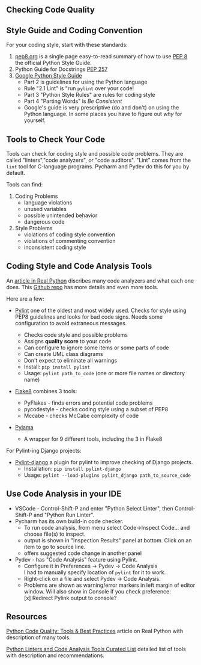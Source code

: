 ## Checking Code Quality

## Style Guide and Coding Convention

For your coding style, start with these standards:

1. [pep8.org](http://pep8.org/) is a single page easy-to-read summary of how to use [PEP 8](https://www.python.org/dev/peps/pep-0008/) the official Python Style Guide.
2. Python Guide for Docstrings [PEP 257](https://www.python.org/dev/peps/pep-0257/)
3. [Google Python Style Guide](https://google.github.io/styleguide/pyguide.html)
    - Part 2 is guidelines for using the Python language 
    - Rule "2.1 Lint" is "run `pylint` over your code!
    - Part 3 "Python Style Rules" are rules for coding style
    - Part 4 "Parting Words" is *Be Consistent*
    - Google's guide is very prescriptive (do and don't) on using the Python language. In some places you have to figure out *why* for yourself.

## Tools to Check Your Code

Tools can check for coding style and possible code problems. They are called "linters","code analyzers", or "code auditors".  "Lint" comes from the `lint` tool for C-language programs.  Pycharm and Pydev do this for you by default.

Tools can find:

1. Coding Problems
    - language violations
    - unused variables
    - possible unintended behavior
    - dangerous code
2. Style Problems
    - violations of coding style convention
    - violations of commenting convention
    - inconsistent coding style


## Coding Style and Code Analysis Tools

An [article in Real Python][real-python-code-quality] discribes many code analyzers and what each one does.
This [Github repo][github-code-analysis-tools] has more details and even more tools.

Here are a few:

* [Pylint](https://www.pylint.org/) one of the oldest and most widely used.  Checks for style using PEP8 guidelines and looks for bad code signs.  Needs some configuration to avoid extraneous messages.
    - Checks code style and possible problems
    - Assigns **quality score** to your code
    - Can configure to ignore some items or some parts of code
    - Can create UML class diagrams
    - Don't expect to eliminate all warnings
    - Install: `pip install pylint`
    - Usage: `pylint path_to_code`  (one or more file names or directory name)

* [Flake8](http://flake8.pycqa.org/en/latest/) combines 3 tools:
    - PyFlakes - finds errors and potential code problems
    - pycodestyle - checks coding style using a subset of PEP8
    - Mccabe - checks McCabe complexity of code
      
* [Pylama](https://github.com/klen/pylama)
    - A wrapper for 9 different tools, including the 3 in Flake8

For Pylint-ing Django projects:

* [Pylint-django](https://pypi.org/project/pylint-django/) a plugin for pylint to improve checking of Django projects.
    - Installation: `pip install pylint-django`
    - Usage:  `pylint --load-plugins pylint_django path_to_source_code`

## Use Code Analysis in your IDE

* VSCode - Control-Shift-P and enter "Python Select Linter", then 
     Control-Shift-P and "Python Run Linter".
* Pycharm has its own build-in code checker. 
    - To run code analysis, from menu select Code->Inspect Code... and choose file(s) to inspect.
    - output is shown in "Inspection Results" panel at bottom.  Click on an item to go to source line.
    - offers suggested code change in another panel
* Pydev - has "Code Analysis" feature using Pylint.
    - Configure it in Preferences -> Pydev -> Code Analysis    
      I had to manually specify location of `pylint` for it to work.  
    - Right-click on a file and select Pydev -> Code Analysis.
    - Problems are shown as warning/error markers in left margin of
      editor window.  Will also show in Console if you check preference:    
    [x] Redirect Pylink output to console?

## Resources

[Python Code Quality: Tools & Best Practices][real-python-code-quality] article on Real Python with description of many tools.

[Python Linters and Code Analysis Tools Curated List][github-code-analysis-tools] detailed list of tools with description and recommendations.

[real-python-code-quality]: https://realpython.com/python-code-quality/
[github-code-analysis-tools]: https://github.com/vintasoftware/python-linters-and-code-analysis
